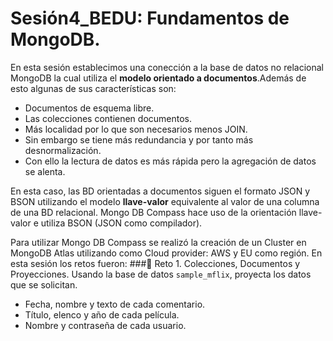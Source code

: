# Sesión4_BEDU: Fundamentos de MongoDB.
En esta sesión establecimos una conección a la base de datos no relacional MongoDB la cual utiliza el **modelo orientado a documentos**.Además de esto algunas de sus características son:
- Documentos de esquema libre.
- Las colecciones contienen documentos.
- Más localidad por lo que son necesarios menos JOIN. 
- Sin embargo se tiene más redundancia y por tanto más desnormalización.
- Con ello la lectura de datos es más rápida pero la agregación de datos se alenta.

En esta caso, las BD orientadas a documentos siguen el formato JSON y BSON utilizando el modelo **llave-valor** equivalente al valor de una columna de una BD relacional.
Mongo DB Compass hace uso de la orientación llave-valor e utiliza BSON (JSON como compilador).

Para utilizar Mongo DB Compass se realizó la creación de un Cluster en MongoDB Atlas utilizando como Cloud provider: AWS y EU como región. 
En esta sesión los retos fueron:
###:pushpin: Reto 1. Colecciones, Documentos y Proyecciones.
Usando la base de datos `sample_mflix`, proyecta los datos que se solicitan.

- Fecha, nombre y texto de cada comentario.
- Título, elenco y año de cada película.
- Nombre y contraseña de cada usuario.
